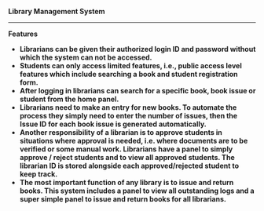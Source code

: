 <B>Library Management System<B>
<hr>
<b>Features</b>

<Ul>
<li>Librarians can be given their authorized login ID and password without which the system can not be accessed.</li>
<li>Students can only access limited features, i.e., public access level features which include searching a book and student registration form.</li>
<li>After logging in librarians can search for a specific book, book issue or student from the home panel.</li>
<li>Librarians need to make an entry for new books. To automate the process they simply need to enter the number of issues, then the Issue ID for each book issue is generated automatically.</li>
<li>Another responsibility of a librarian is to approve students in situations where approval is needed, i.e. where documents are to be verified or some manual work. Librarians have a panel to simply approve / reject students and to view all approved students. The librarian ID is stored alongside each approved/rejected student to keep track.</li>
<li>The most important function of any library is to issue and return books. This system includes a panel to view all outstanding logs and a super simple panel to issue and return books for all librarians.</li>
</Ul>

